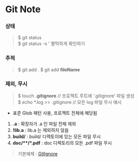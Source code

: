# Git Note  

### 상태  
> $ git status  
> $ git status -s  ' 짤막하게 확인하기

### 추적  
> $ git add .
> $ git add **fileName**

### 제외, 무시
> $ touch __.gitignore__  // 프로젝트 루트에 '.gitignore' 파일 생성  
> $ echo *.log >> .gitignore  // 모든 log 파일 무시 예시  
- 표준 Glob  패턴 사용, 프로젝트 전체에 해당됨  
1. __.a__ : 확장자가 .a 인 파일 전체 제외  
2. __!lib.a__ : lib.a 는 제외하지 않음
3. __build/__ : build/ 디렉토이에 있는 모든 파일 무시
4. __doc/**/*.pdf__ : doc  디렉토리의 모든 .pdf 파일 무시
> 기본예제 : [GitIgnore](https://github.com/github/gitignore)

